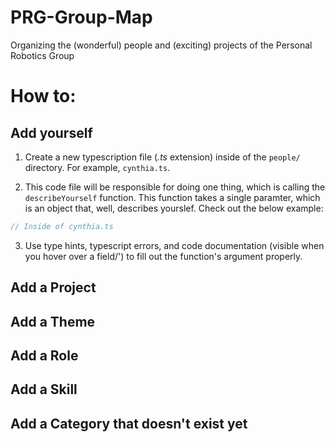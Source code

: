 # PRG-Group-Map
Organizing the (wonderful) people and (exciting) projects of the Personal Robotics Group

# How to:

## Add yourself

1. Create a new typescription file (*.ts* extension) inside of the `people/` directory. For example, `cynthia.ts`.

2. This code file will be responsible for doing one thing, which is calling the `describeYourself` function. This function takes a single paramter, which is an object that, well, describes yourslef. Check out the below example:

```ts
// Inside of cynthia.ts


```

3. Use type hints, typescript errors, and code documentation (visible when you hover over a field/') to fill out the function's argument properly. 

## Add a Project

## Add a Theme

## Add a Role

## Add a Skill

## Add a Category that doesn't exist yet
